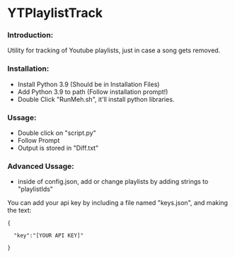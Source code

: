 # YTPlaylistTrack

### Introduction:
Utility for tracking of Youtube playlists, just in case a song gets removed.

### Installation:
- Install Python 3.9 (Should be in Installation Files)
- Add Python 3.9 to path (Follow installation prompt!)
- Double Click "RunMeh.sh", it'll install python libraries.

### Ussage:
- Double click on "script.py"
- Follow Prompt
- Output is stored in "Diff.txt"

### Advanced Ussage:
- inside of config.json, add or change playlists by adding strings to "playlistIds"

You can add your api key by including a file named "keys.json", and making the text:

```
{

  "key":"[YOUR API KEY]"
    
}
```

